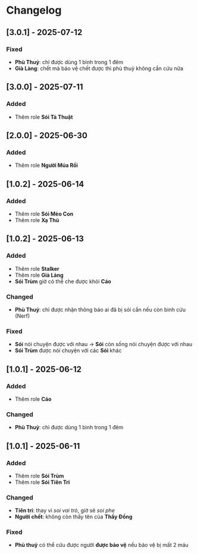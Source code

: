 # Changelog

## [3.0.1] - 2025-07-12

### Fixed

- **Phù Thuỷ**: chỉ được dùng 1 bình trong 1 đêm
- **Già Làng**: chết mà bảo vệ chết được thì phù thuỷ không cần cứu nữa

## [3.0.0] - 2025-07-11

### Added

- Thêm role **Sói Tà Thuật**

## [2.0.0] - 2025-06-30

### Added

- Thêm role **Người Múa Rối**

## [1.0.2] - 2025-06-14

### Added

- Thêm role **Sói Mèo Con**
- Thêm role **Xạ Thủ**

## [1.0.2] - 2025-06-13

### Added

- Thêm role **Stalker**
- Thêm role **Già Làng**
- **Sói Trùm** giờ có thể che được khỏi **Cáo**

### Changed

- **Phù Thuỷ**: chỉ được nhận thông báo ai đã bị sói cắn nếu còn bình cứu (Nerf)

### Fixed

- **Sói** nói chuyện được với nhau -> **Sói** còn sống nói chuyện được với nhau
- **Sói Trùm** được nói chuyện với các **Sói** khác

## [1.0.1] - 2025-06-12

### Added

- Thêm role **Cáo**

### Changed

- **Phù Thuỷ**: chỉ được dùng 1 bình trong 1 đêm

## [1.0.1] - 2025-06-11

### Added

- Thêm role **Sói Trùm**
- Thêm role **Sói Tiên Tri**

### Changed

- **Tiên tri**: thay vì _soi vai trò_, giờ sẽ _soi phe_
- **Người chết**: không còn thấy tên của **Thầy Đồng**

### Fixed

- **Phù thuỷ** có thể cứu được người **được bảo vệ** nếu bảo vệ bị mất 2 máu
